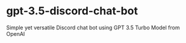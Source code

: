 # gpt-3.5-discord-chat-bot
Simple yet versatile Discord chat bot using GPT 3.5 Turbo Model from OpenAI
